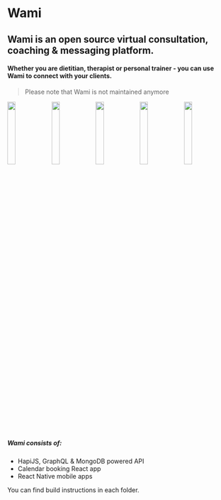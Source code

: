 # Wami
## Wami is an open source virtual consultation, coaching & messaging platform.
#### Whether you are dietitian, therapist or personal trainer - you can use Wami to connect with your clients.

> Please note that Wami is not maintained anymore

<p float="left">
  <img src="https://wami.app/images/screens/01.png" width="19%">
  <img src="https://wami.app/images/screens/02.png" width="19%">
  <img src="https://wami.app/images/screens/03.png" width="19%">
  <img src="https://wami.app/images/screens/04.png" width="19%">
  <img src="https://wami.app/images/screens/08.png" width="19%">
</p>

##### Wami consists of:

- HapiJS, GraphQL & MongoDB powered API
- Calendar booking React app
- React Native mobile apps


You can find build instructions in each folder.
